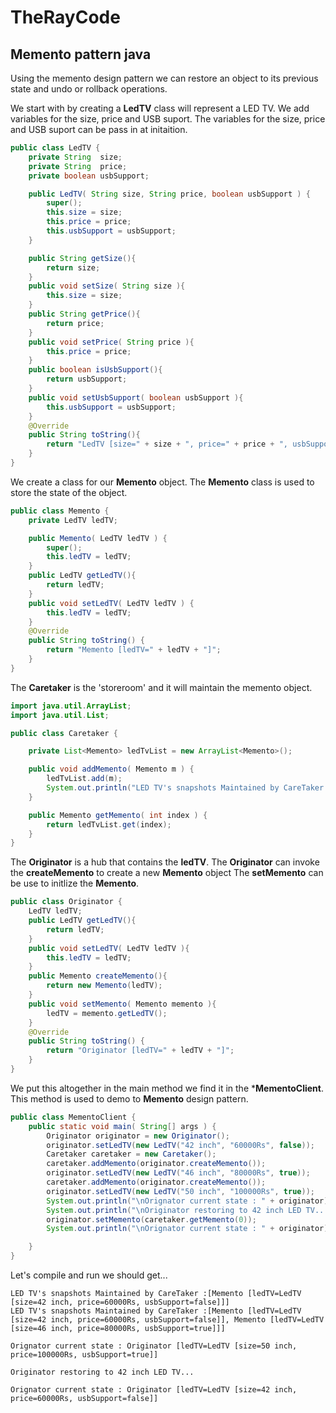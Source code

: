 # TheRayCode
## Memento pattern java

Using the memento design pattern we can restore an object to its previous state and undo or rollback operations.

We start with by creating a **LedTV** class will represent a LED TV.
We add variables for the size, price and USB suport.
The variables for the size, price and USB suport can be pass in at initaition.

```java
public class LedTV {
    private String  size;
    private String  price;
    private boolean usbSupport;

    public LedTV( String size, String price, boolean usbSupport ) {
        super();
        this.size = size;
        this.price = price;
        this.usbSupport = usbSupport;
    }

    public String getSize(){
        return size;
    }
    public void setSize( String size ){
        this.size = size;
    }
    public String getPrice(){
        return price;
    }
    public void setPrice( String price ){
        this.price = price;
    }
    public boolean isUsbSupport(){
        return usbSupport;
    }
    public void setUsbSupport( boolean usbSupport ){
        this.usbSupport = usbSupport;
    }
    @Override
    public String toString(){
        return "LedTV [size=" + size + ", price=" + price + ", usbSupport=" + usbSupport + "]";
    }
}
```
We create a class for our **Memento** object.
The **Memento** class is used to store the state of the object.

```java
public class Memento {
    private LedTV ledTV;

    public Memento( LedTV ledTV ) {
        super();
        this.ledTV = ledTV;
    }
    public LedTV getLedTV(){
        return ledTV;
    }
    public void setLedTV( LedTV ledTV ) {
        this.ledTV = ledTV;
    }
    @Override
    public String toString() {
        return "Memento [ledTV=" + ledTV + "]";
    }
}
```

The **Caretaker** is the 'storeroom' and it will maintain the memento object.

```java
import java.util.ArrayList;
import java.util.List;

public class Caretaker {

    private List<Memento> ledTvList = new ArrayList<Memento>();

    public void addMemento( Memento m ) {
        ledTvList.add(m);
        System.out.println("LED TV's snapshots Maintained by CareTaker :" + ledTvList);
    }

    public Memento getMemento( int index ) {
        return ledTvList.get(index);
    }
}
```
The **Originator** is a hub that contains the **ledTV**.
The **Originator** can invoke the **createMemento** to create a new **Memento** object
The **setMemento** can be use to initlize the **Memento**.
```java
public class Originator {
    LedTV ledTV;
    public LedTV getLedTV(){
        return ledTV;
    }
    public void setLedTV( LedTV ledTV ){
        this.ledTV = ledTV;
    }
    public Memento createMemento(){
        return new Memento(ledTV);
    }
    public void setMemento( Memento memento ){
        ledTV = memento.getLedTV();
    }
    @Override
    public String toString() {
        return "Originator [ledTV=" + ledTV + "]";
    }
}
```
We put this altogether in the main method we find it in the ***MementoClient**.
This method is used to demo to **Memento** design pattern.
```java
public class MementoClient {
    public static void main( String[] args ) {
        Originator originator = new Originator();
        originator.setLedTV(new LedTV("42 inch", "60000Rs", false));
        Caretaker caretaker = new Caretaker();
        caretaker.addMemento(originator.createMemento());
        originator.setLedTV(new LedTV("46 inch", "80000Rs", true));
        caretaker.addMemento(originator.createMemento());
        originator.setLedTV(new LedTV("50 inch", "100000Rs", true));
        System.out.println("\nOrignator current state : " + originator);
        System.out.println("\nOriginator restoring to 42 inch LED TV...");
        originator.setMemento(caretaker.getMemento(0));
        System.out.println("\nOrignator current state : " + originator);

    }
}
```

Let's compile and run we should get...
```run
LED TV's snapshots Maintained by CareTaker :[Memento [ledTV=LedTV [size=42 inch, price=60000Rs, usbSupport=false]]]
LED TV's snapshots Maintained by CareTaker :[Memento [ledTV=LedTV [size=42 inch, price=60000Rs, usbSupport=false]], Memento [ledTV=LedTV [size=46 inch, price=80000Rs, usbSupport=true]]]

Orignator current state : Originator [ledTV=LedTV [size=50 inch, price=100000Rs, usbSupport=true]]

Originator restoring to 42 inch LED TV...

Orignator current state : Originator [ledTV=LedTV [size=42 inch, price=60000Rs, usbSupport=false]]
```

